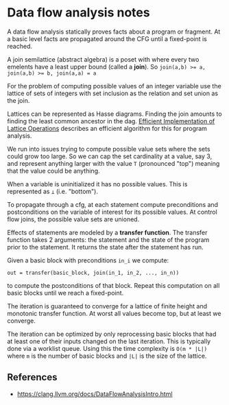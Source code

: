 # Data flow analysis notes

A data flow analysis statically proves facts about a program or fragment. At a basic level facts are propagated around the CFG until a fixed-point is reached.

A join semilattice (abstract algebra) is a poset with where every two emelents have a least upper bound (called a **join**). So `join(a,b) >= a, join(a,b) >= b, join(a,a) = a`

For the problem of computing possible values of an integer variable use the lattice of sets of integers with set inclusion as the relation and set union as the join.

Lattices can be represented as Hasse diagrams. Finding the join amounts to finding the least common ancestor in the dag. [Efficient Implementation of Lattice Operations](https://citeseerx.ist.psu.edu/viewdoc/summary?doi=10.1.1.106.4911) describes an efficient algorithm for this for program analysis.

We run into issues trying to compute possible value sets where the sets could grow too large. So we can cap the set cardinality at a value, say 3, and represent anything larger with the value `T` (pronounced "top") meaning that the value could be anything.

When a variable is uninitialized it has no possible values. This is represented as `⊥` (i.e. "bottom").

To propagate through a cfg, at each statement compute preconditions and postconditions on the variable of interest for its possible values. At control flow joins, the possible value sets are unioned.

Effects of statements are modeled by a **transfer function**. The transfer function takes 2 arguments: the statement and the state of the program prior to the statement. It returns the state after the statement has run.

Given a basic block with preconditions `in_i` we compute:

```
out = transfer(basic_block, join(in_1, in_2, ..., in_n))
```

to compute the postconditions of that block. Repeat this computation on all basic blocks until we reach a fixed-point.

The iteration is guaranteed to converge for a lattice of finite height and monotonic transfer function. At worst all values become top, but at least we converge.

The iteration can be optimized by only reprocessing basic blocks that had at least one of their inputs changed on the last iteration. This is typically done via a worklist queue. Using this the time complexity is `O(m * |L|)` where `m` is the number of basic blocks and `|L|` is the size of the lattice.



## References

* https://clang.llvm.org/docs/DataFlowAnalysisIntro.html
